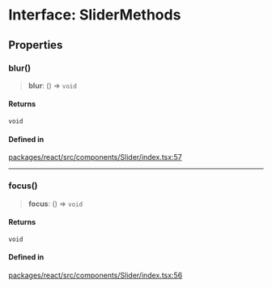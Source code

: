 # Interface: SliderMethods

## Properties

### blur()

> **blur**: () => `void`

#### Returns

`void`

#### Defined in

[packages/react/src/components/Slider/index.tsx:57](https://github.com/m1m0zzz/tremolo-ui/blob/b56a5f0b94efb6c6ac5cbeb66aa5dd9883f9257e/packages/react/src/components/Slider/index.tsx#L57)

***

### focus()

> **focus**: () => `void`

#### Returns

`void`

#### Defined in

[packages/react/src/components/Slider/index.tsx:56](https://github.com/m1m0zzz/tremolo-ui/blob/b56a5f0b94efb6c6ac5cbeb66aa5dd9883f9257e/packages/react/src/components/Slider/index.tsx#L56)
